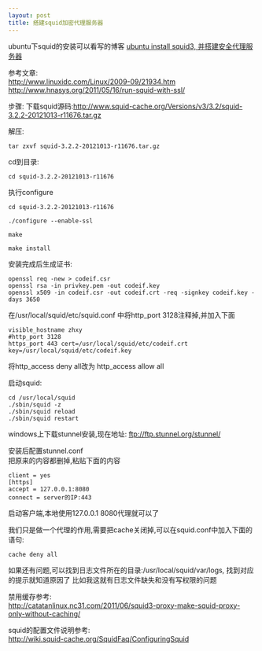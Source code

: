 ```yaml
---
layout: post
title: 搭建squid加密代理服务器
---
```


ubuntu下squid的安装可以看写的博客 [ubuntu install squid3, 并搭建安全代理服务器](http://www.codeif.com/post/ubuntu-install-squid3/)

参考文章:<br>
<http://www.linuxidc.com/Linux/2009-09/21934.htm><br>
<http://www.hnasys.org/2011/05/16/run-squid-with-ssl/>

步骤:
下载squid源码:http://www.squid-cache.org/Versions/v3/3.2/squid-3.2.2-20121013-r11676.tar.gz

解压:

    tar zxvf squid-3.2.2-20121013-r11676.tar.gz

cd到目录:

    cd squid-3.2.2-20121013-r11676

执行configure

    cd squid-3.2.2-20121013-r11676

    ./configure --enable-ssl

    make

    make install

安装完成后生成证书:

    openssl req -new > codeif.csr
    openssl rsa -in privkey.pem -out codeif.key
    openssl x509 -in codeif.csr -out codeif.crt -req -signkey codeif.key -days 3650

在/usr/local/squid/etc/squid.conf 中将http_port 3128注释掉,并加入下面

    visible_hostname zhxy
    #http_port 3128
    https_port 443 cert=/usr/local/squid/etc/codeif.crt key=/usr/local/squid/etc/codeif.key

将http\_access deny all改为 http_access allow all

启动squid:

    cd /usr/local/squid
    ./sbin/squid -z
    ./sbin/squid reload
    ./sbin/squid restart

windows上下载stunnel安装,现在地址:
<ftp://ftp.stunnel.org/stunnel/>

安装后配置stunnel.conf<br>
把原来的内容都删掉,粘贴下面的内容

    client = yes
    [https]
    accept = 127.0.0.1:8080
    connect = server的IP:443

启动客户端,本地使用127.0.0.1 8080代理就可以了


我们只是做一个代理的作用,需要把cache关闭掉,可以在squid.conf中加入下面的语句:

    cache deny all

如果还有问题,可以找到日志文件所在的目录:/usr/local/squid/var/logs, 找到对应的提示就知道原因了
比如我这就有日志文件缺失和没有写权限的问题

禁用缓存参考:<br>
<http://catatanlinux.nc31.com/2011/06/squid3-proxy-make-squid-proxy-only-without-caching/>

squid的配置文件说明参考:<br>
<http://wiki.squid-cache.org/SquidFaq/ConfiguringSquid>